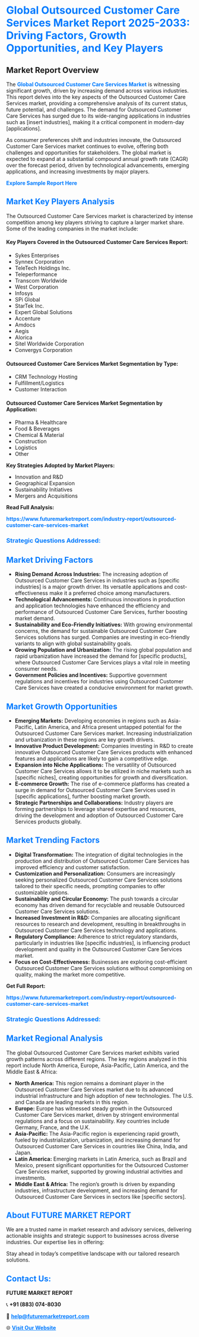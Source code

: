 <h1 style="color: #007BFF;">Global Outsourced Customer Care Services Market Report 2025-2033: Driving Factors, Growth Opportunities, and Key Players</h1>

<section id="overview">
<h2>Market Report Overview</h2>
<p>The <a href="https://www.futuremarketreport.com/industry-report/outsourced-customer-care-services-market" style="color: #007BFF; text-decoration: none;"><strong>Global Outsourced Customer Care Services Market</strong></a> is witnessing significant growth, driven by increasing demand across various industries. This report delves into the key aspects of the Outsourced Customer Care Services market, providing a comprehensive analysis of its current status, future potential, and challenges. The demand for Outsourced Customer Care Services has surged due to its wide-ranging applications in industries such as [insert industries], making it a critical component in modern-day [applications].</p>
<p>As consumer preferences shift and industries innovate, the Outsourced Customer Care Services market continues to evolve, offering both challenges and opportunities for stakeholders. The global market is expected to expand at a substantial compound annual growth rate (CAGR) over the forecast period, driven by technological advancements, emerging applications, and increasing investments by major players.</p>
</section>

<section id="overview">
<p><a href="https://www.futuremarketreport.com/request-sample/reportId=58464" style="color: #007BFF; text-decoration: none;"><strong>Explore Sample Report Here</strong></a></p>
</section>

<section id="key-players">
<h2 style="color: #007BFF;">Market Key Players Analysis</h2>
<p>The Outsourced Customer Care Services market is characterized by intense competition among key players striving to capture a larger market share. Some of the leading companies in the market include:</p>
<h4>Key Players Covered in the Outsourced Customer Care Services Report:</h4>
<ul><li>Sykes Enterprises</li><li>Synnex Corporation</li><li>TeleTech Holdings Inc.</li><li>Teleperformance</li><li>Transcom Worldwide</li><li>West Corporation</li><li>Infosys</li><li>SPi Global</li><li>StarTek Inc.</li><li>Expert Global Solutions</li><li>Accenture</li><li>Amdocs</li><li>Aegis</li><li>Alorica</li><li>Sitel Worldwide Corporation</li><li>Convergys Corporation</li></ul>
<h4>Outsourced Customer Care Services Market Segmentation by Type:</h4>
<ul><li>CRM Technology Hosting</li><li>Fulfillment/Logistics</li><li>Customer Interaction</li></ul>

<h4>Outsourced Customer Care Services Market Segmentation by Application:</h4>
<ul><li>Pharma &amp; Healthcare</li><li>Food &amp; Beverages</li><li>Chemical &amp; Material</li><li>Construction</li><li>Logistics</li><li>Other</li></ul>
<p><strong>Key Strategies Adopted by Market Players:</strong></p>
<ul>
<li>Innovation and R&D</li>
<li>Geographical Expansion</li>
<li>Sustainability Initiatives</li>
<li>Mergers and Acquisitions</li>
</ul>
</section>

<section>
<p><strong>Read Full Analysis: </strong></p><a href="https://www.futuremarketreport.com/industry-report/outsourced-customer-care-services-market" style="color: #007BFF; text-decoration: none;"><strong>https://www.futuremarketreport.com/industry-report/outsourced-customer-care-services-market</strong></a>
<h3 style="color: #007BFF;">Strategic Questions Addressed:</h3>
</section>

<section id="driving-factors">
<h2 style="color: #007BFF;">Market Driving Factors</h2>
<ul>
<li><strong>Rising Demand Across Industries:</strong> The increasing adoption of Outsourced Customer Care Services in industries such as [specific industries] is a major growth driver. Its versatile applications and cost-effectiveness make it a preferred choice among manufacturers.</li>
<li><strong>Technological Advancements:</strong> Continuous innovations in production and application technologies have enhanced the efficiency and performance of Outsourced Customer Care Services, further boosting market demand.</li>
<li><strong>Sustainability and Eco-Friendly Initiatives:</strong> With growing environmental concerns, the demand for sustainable Outsourced Customer Care Services solutions has surged. Companies are investing in eco-friendly variants to align with global sustainability goals.</li>
<li><strong>Growing Population and Urbanization:</strong> The rising global population and rapid urbanization have increased the demand for [specific products], where Outsourced Customer Care Services plays a vital role in meeting consumer needs.</li>
<li><strong>Government Policies and Incentives:</strong> Supportive government regulations and incentives for industries using Outsourced Customer Care Services have created a conducive environment for market growth.</li>
</ul>
</section>

<section id="growth-opportunities">
<h2 style="color: #007BFF;">Market Growth Opportunities</h2>
<ul>
<li><strong>Emerging Markets:</strong> Developing economies in regions such as Asia-Pacific, Latin America, and Africa present untapped potential for the Outsourced Customer Care Services market. Increasing industrialization and urbanization in these regions are key growth drivers.</li>
<li><strong>Innovative Product Development:</strong> Companies investing in R&D to create innovative Outsourced Customer Care Services products with enhanced features and applications are likely to gain a competitive edge.</li>
<li><strong>Expansion into Niche Applications:</strong> The versatility of Outsourced Customer Care Services allows it to be utilized in niche markets such as [specific niches], creating opportunities for growth and diversification.</li>
<li><strong>E-commerce Growth:</strong> The rise of e-commerce platforms has created a surge in demand for Outsourced Customer Care Services used in [specific applications], further boosting market growth.</li>
<li><strong>Strategic Partnerships and Collaborations:</strong> Industry players are forming partnerships to leverage shared expertise and resources, driving the development and adoption of Outsourced Customer Care Services products globally.</li>
</ul>
</section>

<section id="trending-factors">
<h2 style="color: #007BFF;">Market Trending Factors</h2>
<ul>
<li><strong>Digital Transformation:</strong> The integration of digital technologies in the production and distribution of Outsourced Customer Care Services has improved efficiency and customer satisfaction.</li>
<li><strong>Customization and Personalization:</strong> Consumers are increasingly seeking personalized Outsourced Customer Care Services solutions tailored to their specific needs, prompting companies to offer customizable options.</li>
<li><strong>Sustainability and Circular Economy:</strong> The push towards a circular economy has driven demand for recyclable and reusable Outsourced Customer Care Services solutions.</li>
<li><strong>Increased Investment in R&D:</strong> Companies are allocating significant resources to research and development, resulting in breakthroughs in Outsourced Customer Care Services technology and applications.</li>
<li><strong>Regulatory Compliance:</strong> Adherence to strict regulatory standards, particularly in industries like [specific industries], is influencing product development and quality in the Outsourced Customer Care Services market.</li>
<li><strong>Focus on Cost-Effectiveness:</strong> Businesses are exploring cost-efficient Outsourced Customer Care Services solutions without compromising on quality, making the market more competitive.</li>
</ul>
</section>

<section>
<p><strong>Get Full Report: </strong></p><a href="https://www.futuremarketreport.com/industry-report/outsourced-customer-care-services-market" style="color: #007BFF; text-decoration: none;"><strong>https://www.futuremarketreport.com/industry-report/outsourced-customer-care-services-market</strong></a>
<h3 style="color: #007BFF;">Strategic Questions Addressed:</h3>
</section>


<section id="regional-analysis">
<h2 style="color: #007BFF;">Market Regional Analysis</h2>
<p>The global Outsourced Customer Care Services market exhibits varied growth patterns across different regions. The key regions analyzed in this report include North America, Europe, Asia-Pacific, Latin America, and the Middle East & Africa:</p>
<ul>
<li><strong>North America:</strong> This region remains a dominant player in the Outsourced Customer Care Services market due to its advanced industrial infrastructure and high adoption of new technologies. The U.S. and Canada are leading markets in this region.</li>
<li><strong>Europe:</strong> Europe has witnessed steady growth in the Outsourced Customer Care Services market, driven by stringent environmental regulations and a focus on sustainability. Key countries include Germany, France, and the U.K.</li>
<li><strong>Asia-Pacific:</strong> The Asia-Pacific region is experiencing rapid growth, fueled by industrialization, urbanization, and increasing demand for Outsourced Customer Care Services in countries like China, India, and Japan.</li>
<li><strong>Latin America:</strong> Emerging markets in Latin America, such as Brazil and Mexico, present significant opportunities for the Outsourced Customer Care Services market, supported by growing industrial activities and investments.</li>
<li><strong>Middle East & Africa:</strong> The region’s growth is driven by expanding industries, infrastructure development, and increasing demand for Outsourced Customer Care Services in sectors like [specific sectors].</li>
</ul>
</section>

<footer>
<h2 style="color: #007BFF;">About FUTURE MARKET REPORT</h2>
<p>We are a trusted name in market research and advisory services, delivering actionable insights and strategic support to businesses across diverse industries. Our expertise lies in offering:</p>

<p>Stay ahead in today’s competitive landscape with our tailored research solutions.</p>

<h2 style="color: #007BFF;">Contact Us:</h2>
<p><strong>FUTURE MARKET REPORT</strong></p>
<p>📞 <strong>+91 (883) 074-8030</strong></p>
<p>📧 <strong><a href="mailto:help@futuremarketreport.com" style="color: #007BFF;">help@futuremarketreport.com</a></strong></p>
<p>🌐 <strong><a href="https://www.futuremarketreport.com/" style="color: #007BFF;">Visit Our Website</a></strong></p>
</footer>